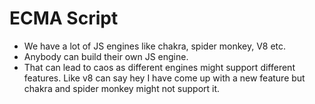 # ECMA Script

- We have a lot of JS engines like chakra, spider monkey, V8 etc.
- Anybody can build their own JS engine.
- That can lead to caos as different engines might support different features. Like v8 can say hey I have come up with a new feature but chakra and spider monkey might not support it.
